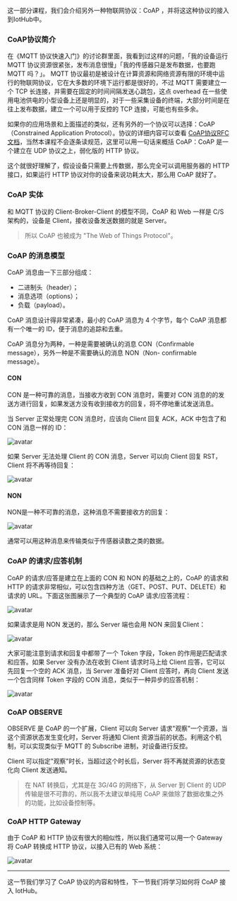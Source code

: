 这一部分课程，我们会介绍另外一种物联网协议：CoAP ，并将这这种协议的接入到IotHub中。

### CoAP协议简介

在《MQTT 协议快速入门》的讨论群里面，我看到过这样的问题，「我的设备运行 MQTT 协议资源很紧张，发布消息很慢」「我的传感器只是发布数据，也要跑
MQTT 吗？」。 MQTT 协议最初是被设计在计算资源和网络资源有限的环境中运行的物联网协议，它在大多数的环境下运行都是很好的，不过 MQTT
需要建立一个 TCP 长连接，并需要在固定的时间间隔发送心跳包，这点 overhead
在一些使用电池供电的小型设备上还是明显的，对于一些采集设备的终端，大部分时间是在往上发布数据，建立一个可以用于反控的 TCP 连接，可能也有些多余。

如果你的应用场景和上面描述的类似，还有另外的一个协议可以选择：CoAP（Constrained Application
Protocol）。协议的详细内容可以查看
[CoAP协议RFC文档](https://tools.ietf.org/html/rfc7252)，当然本课程不会逐条读规范，这里可以用一句话来概括
CoAP：CoAP 是一个建立在 UDP 协议之上，弱化版的 HTTP 协议。

这个就很好理解了，假设设备只需要上传数据，那么完全可以调用服务器的 HTTP 接口，如果运行 HTTP 协议对你的设备来说功耗太大，那么用 CoAP
就好了。

### CoAP 实体

和 MQTT 协议的 Client-Broker-Client 的模型不同，CoAP 和 Web 一样是 C/S 架构的，设备是
Client，接收设备发送数据的就是 Server。

> 所以 CoAP 也被成为 "The Web of Things Protocol"。

### CoAP 的消息模型

CoAP 消息由一下三部分组成：

  * 二进制头（header）；
  * 消息选项（options）；
  * 负载（payload）。

CoAP 消息设计得非常紧凑，最小的 CoAP 消息为 4 个字节，每个 CoAP 消息都有一个唯一的 ID，便于消息的追踪和去重。

CoAP 消息分为两种，一种是需要被确认的消息 CON（Confirmable message），另外一种是不需要确认的消息 NON（Non-
confirmable message）。

#### CON

CON 是一种可靠的消息，当接收方收到 CON 消息时，需要对 CON 消息的的发送方进行回复，如果发送方没有收到接收方的回复，将不停地重试发送消息。

当 Server 正常处理完 CON 消息时，应该向 Client 回复 ACK，ACK 中包含了和 CON 消息一样的 ID：

![avatar](https://images.gitbook.cn/Fuyqls6lmCApRgjIbE-ZOaM4CIUx)

如果 Server 无法处理 Client 的 CON 消息，Server 可以向 Client 回复 RST，Client 将不再等待回复：

![avatar](https://images.gitbook.cn/FuWtZ-69xmqxt0NEpCNf8UatIGPb)

#### NON

NON是一种不可靠的消息，这种消息不需要接收方的回复：

![avatar](https://images.gitbook.cn/Fildo5yvTy3f3RVgYcz9W3z7-ZUB)

通常可以用这种消息来传输类似于传感器读数之类的数据。

### CoAP 的请求/应答机制

CoAP 的请求/应答是建立在上面的 CON 和 NON 的基础之上的，CoAP 的请求和 HTTP
的请求非常相似，可以包含四种方法（GET、POST、PUT、DELETE）和请求的 URL。下面这张图展示了一个典型的 CoAP 请求/应答流程：

![avatar](https://images.gitbook.cn/FoO6aTgJzU2r54tYFe0wh8ASEC5U)

如果请求是用 NON 发送的，那么 Server 端也会用 NON 来回复Client：

![avatar](https://images.gitbook.cn/FogSeR989B462S5q2ReQkClFR81-)

大家可能注意到请求和回复中都带了一个 Token 字段，Token 的作用是匹配请求和应答。如果 Server 没有办法在收到 Client 请求时马上给
Client 应答，它可以先回复一个空的 ACK 消息，当 Server 准备好对 Client 应答时，再向 Client 发送一个包含同样 Token
字段的 CON 消息，类似于一种异步的应答机制：

![avatar](https://images.gitbook.cn/Fij84Qxstarpy-rO6AWwSJu-eooM)

### CoAP OBSERVE

OBSERVE 是 CoAP 的一个扩展，Client 可以向 Server 请求"观察"一个资源，当这个资源状态发生变化时，Server 将通知
Client 资源当前的状态。利用这个机制，可以实现类似于 MQTT 的 Subscribe 进制，对设备进行反控。

Client 可以指定"观察"时长，当超过这个时长后，Server 将不再就资源的状态变化向 Client 发送通知。

> 在 NAT 转换后，尤其是在 3G/4G 的网络下，从 Server 到 Client 的 UDP 传输是很不可靠的，所以我不太建议单纯用 CoAP
> 来做除了数据收集之外的功能，比如设备控制等。

### CoAP HTTP Gateway

由于 CoAP 和 HTTP 协议有很大的相似性，所以我们通常可以用一个 Gateway 将 CoAP 转换成 HTTP 协议，以接入已有的 Web 系统：

![avatar](https://images.gitbook.cn/FhgVCoVYIMENHOEj77kQGb7CHWzl)

* * *

这一节我们学习了 CoAP 协议的内容和特性，下一节我们将学习如何将 CoAP 接入 IotHub。

